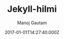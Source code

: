 ---
title: Jekyll-hilmi
github: 'https://github.com/nix1947/jekyll-hilmi'
demo: 'https://nix1947.github.io/jekyll-hilmi'
author: Manoj Gautam
ssg:
  - Jekyll
cms:
  - No Cms
date: 2017-01-01T14:27:40.000Z
github_branch: master
description: jekyll-hilmi is the minimal jekyll theme that focuses on writing matters.
stale: true
disabled: true
disabled_reason: demo url not found
---